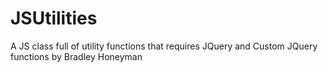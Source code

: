 # JSUtilities
A JS class full of utility functions that requires JQuery and Custom JQuery functions by Bradley Honeyman
